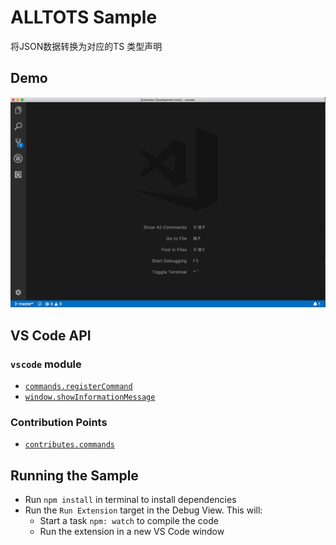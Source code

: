 # ALLTOTS Sample

将JSON数据转换为对应的TS 类型声明

## Demo

![demo](demo.gif)

## VS Code API

### `vscode` module

- [`commands.registerCommand`](https://code.visualstudio.com/api/references/vscode-api#commands.registerCommand)
- [`window.showInformationMessage`](https://code.visualstudio.com/api/references/vscode-api#window.showInformationMessage)

### Contribution Points

- [`contributes.commands`](https://code.visualstudio.com/api/references/contribution-points#contributes.commands)

## Running the Sample

- Run `npm install` in terminal to install dependencies
- Run the `Run Extension` target in the Debug View. This will:
	- Start a task `npm: watch` to compile the code
	- Run the extension in a new VS Code window
